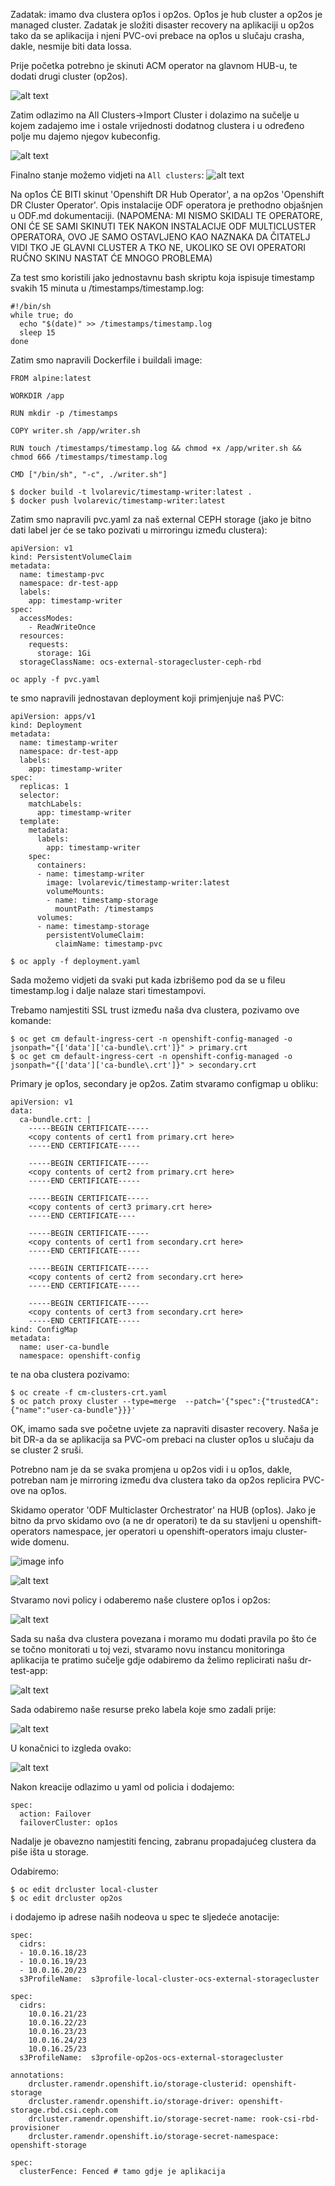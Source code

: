Zadatak: imamo dva clustera op1os i op2os. Op1os je hub cluster a op2os je managed cluster. Zadatak je složiti disaster recovery na aplikaciji u op2os tako da se aplikacija i njeni PVC-ovi prebace na op1os u slučaju crasha, dakle, nesmije biti data lossa.

Prije početka potrebno je skinuti ACM operator na glavnom HUB-u, te dodati drugi cluster (op2os).

![alt text](./images/acm.png)

Zatim odlazimo na All Clusters->Import Cluster i dolazimo na sučelje u kojem zadajemo ime i ostale vrijednosti dodatnog clustera i u određeno polje mu dajemo njegov kubeconfig.

![alt text](./images/acm2.png)

Finalno stanje možemo vidjeti na ```All clusters```:
![alt text](./images/acm3.png)

Na op1os ĆE BITI skinut 'Openshift DR Hub Operator', a na op2os 'Openshift DR Cluster Operator'. Opis instalacije ODF operatora je prethodno objašnjen u ODF.md dokumentaciji. (NAPOMENA: MI NISMO SKIDALI TE OPERATORE, ONI ĆE SE SAMI SKINUTI TEK NAKON INSTALACIJE ODF MULTICLUSTER OPERATORA, OVO JE SAMO OSTAVLJENO KAO NAZNAKA DA ČITATELJ VIDI TKO JE GLAVNI CLUSTER A TKO NE, UKOLIKO SE OVI OPERATORI RUČNO SKINU NASTAT ĆE MNOGO PROBLEMA)

Za test smo koristili jako jednostavnu bash skriptu koja ispisuje timestamp svakih 15 minuta u /timestamps/timestamp.log:

```
#!/bin/sh
while true; do
  echo "$(date)" >> /timestamps/timestamp.log
  sleep 15
done
```

Zatim smo napravili Dockerfile i buildali image:

```
FROM alpine:latest

WORKDIR /app

RUN mkdir -p /timestamps

COPY writer.sh /app/writer.sh

RUN touch /timestamps/timestamp.log && chmod +x /app/writer.sh && chmod 666 /timestamps/timestamp.log

CMD ["/bin/sh", "-c", ./writer.sh"]
```

```
$ docker build -t lvolarevic/timestamp-writer:latest .
$ docker push lvolarevic/timestamp-writer:latest
```
Zatim smo napravili pvc.yaml za naš external CEPH storage (jako je bitno dati label jer će se tako pozivati u mirroringu između clustera):

```
apiVersion: v1
kind: PersistentVolumeClaim
metadata:
  name: timestamp-pvc
  namespace: dr-test-app
  labels:
    app: timestamp-writer
spec:
  accessModes:
    - ReadWriteOnce
  resources:
    requests:
      storage: 1Gi
  storageClassName: ocs-external-storagecluster-ceph-rbd
```

```
oc apply -f pvc.yaml
```
te smo napravili jednostavan deployment koji primjenjuje naš PVC:

```
apiVersion: apps/v1
kind: Deployment
metadata:
  name: timestamp-writer
  namespace: dr-test-app
  labels:
    app: timestamp-writer
spec:
  replicas: 1
  selector:
    matchLabels:
      app: timestamp-writer
  template:
    metadata:
      labels:
        app: timestamp-writer
    spec:
      containers:
      - name: timestamp-writer
        image: lvolarevic/timestamp-writer:latest
        volumeMounts:
        - name: timestamp-storage
          mountPath: /timestamps
      volumes:
      - name: timestamp-storage
        persistentVolumeClaim:
          claimName: timestamp-pvc

```

```
$ oc apply -f deployment.yaml
```

Sada možemo vidjeti da svaki put kada izbrišemo pod da se u fileu timestamp.log i dalje nalaze stari timestampovi. 

Trebamo namjestiti SSL trust između naša dva clustera, pozivamo ove komande:

```
$ oc get cm default-ingress-cert -n openshift-config-managed -o jsonpath="{['data']['ca-bundle\.crt']}" > primary.crt
$ oc get cm default-ingress-cert -n openshift-config-managed -o jsonpath="{['data']['ca-bundle\.crt']}" > secondary.crt
```
Primary je op1os, secondary je op2os. Zatim stvaramo configmap u obliku:

```
apiVersion: v1
data:
  ca-bundle.crt: |
    -----BEGIN CERTIFICATE-----
    <copy contents of cert1 from primary.crt here>
    -----END CERTIFICATE-----

    -----BEGIN CERTIFICATE-----
    <copy contents of cert2 from primary.crt here>
    -----END CERTIFICATE-----

    -----BEGIN CERTIFICATE-----
    <copy contents of cert3 primary.crt here>
    -----END CERTIFICATE----

    -----BEGIN CERTIFICATE-----
    <copy contents of cert1 from secondary.crt here>
    -----END CERTIFICATE-----

    -----BEGIN CERTIFICATE-----
    <copy contents of cert2 from secondary.crt here>
    -----END CERTIFICATE-----

    -----BEGIN CERTIFICATE-----
    <copy contents of cert3 from secondary.crt here>
    -----END CERTIFICATE-----
kind: ConfigMap
metadata:
  name: user-ca-bundle
  namespace: openshift-config
```

te na oba clustera pozivamo:

```
$ oc create -f cm-clusters-crt.yaml
$ oc patch proxy cluster --type=merge  --patch='{"spec":{"trustedCA":{"name":"user-ca-bundle"}}}'
```

OK, imamo sada sve početne uvjete za napraviti disaster recovery. Naša je bit DR-a da se aplikacija sa PVC-om prebaci na cluster op1os u slučaju da se cluster 2 sruši.

Potrebno nam je da se svaka promjena u op2os vidi i u op1os, dakle, potreban nam je mirroring između dva clustera tako da op2os replicira PVC-ove na op1os.

Skidamo operator 'ODF Multiclaster Orchestrator' na HUB (op1os). Jako je bitno da prvo skidamo ovo (a ne dr operatori) te da su stavljeni u openshift-operators namespace, jer operatori u openshift-operators imaju cluster-wide domenu.

![image info](./images/odf_multicluster.png)


![alt text](./images/odf2.png)

Stvaramo novi policy i odaberemo naše clustere op1os i op2os:

![alt text](./images/odf3.png)

Sada su naša dva clustera povezana i moramo mu dodati pravila po što će se točno monitorati u toj vezi, stvaramo novu instancu monitoringa aplikacija te pratimo sučelje gdje odabiremo da želimo replicirati našu dr-test-app:

![alt text](./images/odf4.png)

Sada odabiremo naše resurse preko labela koje smo zadali prije:

![alt text](./images/odf5.png)

U konačnici to izgleda ovako:

![alt text](./images/odf6.png)

Nakon kreacije odlazimo u yaml od policia i dodajemo:

```
spec:
  action: Failover
  failoverCluster: op1os
```

Nadalje je obavezno namjestiti fencing, zabranu propadajućeg clustera da piše išta u storage.

Odabiremo:

```
$ oc edit drcluster local-cluster
$ oc edit drcluster op2os
```

i dodajemo ip adrese naših nodeova u spec te sljedeće anotacije:

```
spec:
  cidrs:
  - 10.0.16.18/23
  - 10.0.16.19/23
  - 10.0.16.20/23
  s3ProfileName:  s3profile-local-cluster-ocs-external-storagecluster
```

```
spec:
  cidrs:
    10.0.16.21/23
    10.0.16.22/23
    10.0.16.23/23
    10.0.16.24/23
    10.0.16.25/23
  s3ProfileName:  s3profile-op2os-ocs-external-storagecluster
```

```
annotations:
    drcluster.ramendr.openshift.io/storage-clusterid: openshift-storage
    drcluster.ramendr.openshift.io/storage-driver: openshift-storage.rbd.csi.ceph.com
    drcluster.ramendr.openshift.io/storage-secret-name: rook-csi-rbd-provisioner
    drcluster.ramendr.openshift.io/storage-secret-namespace: openshift-storage
```

```
spec:
  clusterFence: Fenced # tamo gdje je aplikacija
```